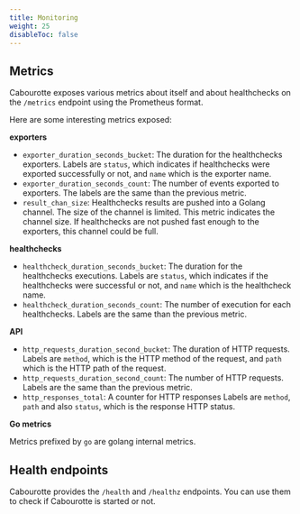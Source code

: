 ```yaml
---
title: Monitoring
weight: 25
disableToc: false
---
```


## Metrics

Cabourotte exposes various metrics about itself and about healthchecks on the `/metrics` endpoint using the Prometheus format.

Here are some interesting metrics exposed:

**exporters**

- `exporter_duration_seconds_bucket`: The duration for the healthchecks exporters. Labels are `status`, which indicates if healthchecks were exported successfully or not, and `name` which is the exporter name.
- `exporter_duration_seconds_count`: The number of events exported to exporters. The labels are the same than the previous metric.
- `result_chan_size`: Healthchecks results are pushed into a Golang channel. The size of the channel is limited. This metric indicates the channel size. If healthchecks are not pushed fast enough to the exporters, this channel could be full.

**healthchecks**

- `healthcheck_duration_seconds_bucket`: The duration for the healthchecks executions. Labels are `status`, which indicates if the healthchecks were successful or not, and `name` which is the healthcheck name.
- `healthcheck_duration_seconds_count`: The number of execution for each healthchecks. Labels are the same than the previous metric.

**API**

- `http_requests_duration_second_bucket`: The duration of HTTP requests. Labels are `method`, which is the HTTP method of the request, and `path` which is the HTTP path of the request.
- `http_requests_duration_second_count`: The number of HTTP requests. Labels are the same than the previous metric.
- `http_responses_total`: A counter for HTTP responses Labels are `method`, `path` and also `status`, which is the response HTTP status.

**Go metrics**

Metrics prefixed by `go` are golang internal metrics.

## Health endpoints

Cabourotte provides the `/health` and `/healthz` endpoints. You can use them to check if Cabourotte is started or not.
